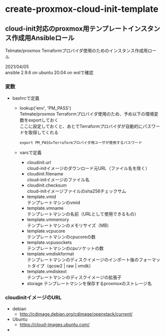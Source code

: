 # create-proxmox-cloud-init-template

## cloud-init対応のproxmox用テンプレートインスタンス作成用Ansibleロール

Telmate/proxmox Terraformプロバイダ使用のためのインスタンス作成用ロール

2021/04/05  
ansible 2.9.6 on ubuntu 20.04 on wslで確認
### 変数

- bashrcで定義
  - lookup('env', 'PM_PASS')  
    Telmate/proxmox Terraformプロバイダ使用のため、予め以下の環境変数をexportしておく  
    ここに設定しておくと、あとでTerraformプロバイダが自動的にパスワードを取得してくれる

    ````bashrc
    export PM_PASS=Terraformプロバイダ用ユーザが使用するパスワード
    ````

  - varsで定義
    - cloudinit.url  
      cloud-initイメージのダウンロード元URL（ファイル名を除く）
    - cloudinit.filename  
      cloud-initイメージのファイル名
    - cloudinit.checksum  
      cloud-initイメージファイルのsha256チェックサム
    - template.vmid  
      テンプレートマシンのvmid
    - template.vmname  
      テンプレートマシンの名前（URLとして使用できるもの）
    - template.vmmemory  
      テンプレートマシンのメモリサイズ（MB）
    - template.vcpucore  
      テンプレートマシンのcpucoreの数
    - template.vcpusockets  
      テンプレートマシンのcpuソケットの数
    - template.vmdiskformat  
      テンプレートマシンのディスクイメージのインポート後のフォーマットタイプ（qcow2 | raw | vmdk）
    - template.vmdiskext  
      テンプレートマシンのディスクイメージの拡張子
    - storage
      テンプレートマシンを保存するproxmoxのストレージ名

### cloudinitイメージのURL

  - debian
    - http://cdimage.debian.org/cdimage/openstack/current/
  - Ubuntu
    - https://cloud-images.ubuntu.com/
  - 
